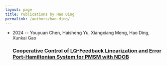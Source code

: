 ```yaml
---
layout: page
title: Publications by Hao Ding
permalink: /authors/hao-ding/
---
```


<ul class="post-list">
<li><span class='post-meta'>2024 -- Youyuan Chen, Haisheng Yu, Xiangxiang Meng, Hao Ding, Xunkai Gao</span><h3><a class='post-link' href='../../cooperative-control-of-lq-feedback-linearization-and-error-port-hamiltonian-system-for-pmsm-with-ndob'>Cooperative Control of LQ-Feedback Linearization and Error Port-Hamiltonian System for PMSM with NDOB</a></h3></li>

</ul>
